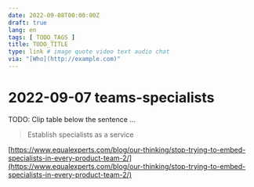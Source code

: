 ```yaml
---
date: 2022-09-08T00:00:00Z
draft: true
lang: en
tags: [ TODO_TAGS ]
title: TODO_TITLE
type: link # image quote video text audio chat
via: "[Who](http://example.com)"
---
```



# 2022-09-07 teams-specialists


TODO: Clip table below the sentence …

> Establish specialists as a service

[https://www.equalexperts.com/blog/our-thinking/stop-trying-to-embed-specialists-in-every-product-team-2/](https://www.equalexperts.com/blog/our-thinking/stop-trying-to-embed-specialists-in-every-product-team-2/)

